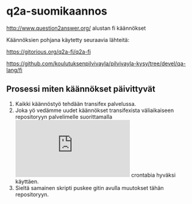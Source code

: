 q2a-suomikaannos
================

http://www.question2answer.org/ alustan fi käännökset

Käännöksien pohjana käytetty seuraavia lähteitä:

https://gitorious.org/q2a-fi/q2a-fi

https://github.com/koulutuksenpilvivayla/pilvivayla-kysy/tree/devel/qa-lang/fi

## Prosessi miten käännökset päivittyvät

1. Kaikki käännöstyö tehdään transifex palvelussa. 
2. Joka yö vedämme uudet käännökset transifexista väliaikaiseen repositoryyn palvelimelle suorittamalla ![skriptin](https://github.com/markosu/q2a-suomikaannos/blob/master/update-files-to-github.sh) crontabia hyväksi käyttäen. 
3. Sieltä samainen skripti puskee gitin avulla muutokset tähän repositoryyn. 
